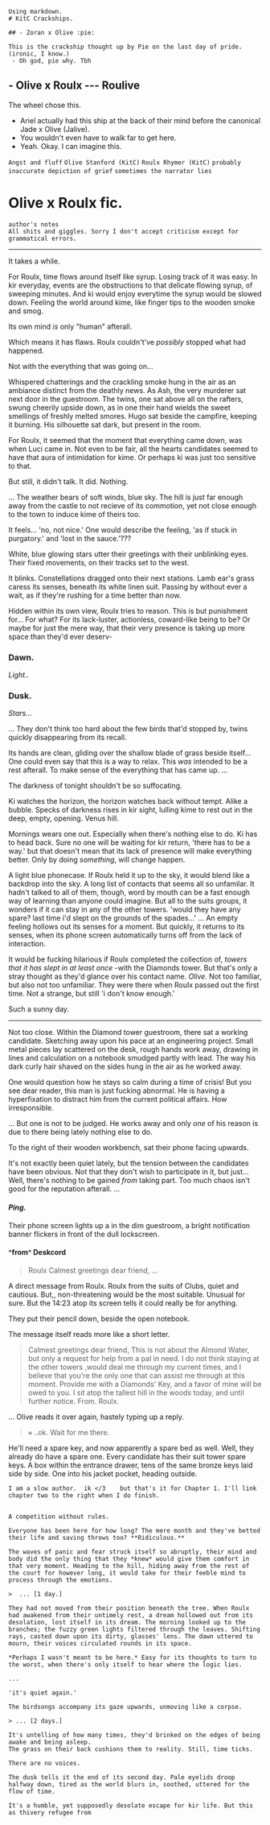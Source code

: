 ```
Using markdown.
# KitC Crackships. 

## - Zoran x Olive :pie:
 
This is the crackship thought up by Pie on the last day of pride. (ironic, I know.)
 - Oh god, pie why. Tbh 
```

## - Olive x Roulx ---  Roulive

The wheel chose this. 
 - Ariel actually had this ship at the back of their mind before the canonical Jade x Olive (Jalive).
 - You wouldn't even have to walk far to get here.
 - Yeah. Okay. I can imagine this.
 
`Angst and fluff` `Olive Stanford (KitC)` `Roulx Rhymer (KitC)` `probably inaccurate depiction of grief` `sometimes the narrator lies`

# Olive x Roulx fic.
	author's notes
	All shits and giggles. Sorry I don't accept criticism except for grammatical errors.

---

It takes a while.

For Roulx, time flows around itself like syrup. Losing track of it was easy. In kir everyday, events are the obstructions to that delicate flowing syrup, of sweeping minutes. And ki would enjoy everytime the syrup would be slowed down. Feeling the world around kime, like finger tips to the wooden smoke and smog. 

Its own mind *is* only "human" afterall.

Which means it has flaws. 
Roulx couldn't've *possibly* stopped what had happened. 

Not with the everything that was going on...


Whispered chatterings and the crackling smoke hung in the air as an ambiance distinct from the deathly news. As Ash, the very murderer sat next door in the guestroom. The twins, one sat above all on the rafters, swung cheerily upside down, as in one their hand wields the sweet smellings of freshly melted smores. Hugo sat beside the campfire, keeping it burning. His silhouette sat dark, but present in the room.

For Roulx, it seemed that the moment that everything came down, was when Luci came in. Not even to be fair, all the hearts candidates seemed to have that aura of intimidation for kime. Or perhaps ki was just too sensitive to that. 

But still, it didn't talk. It did. Nothing.

... The weather bears of soft winds, blue sky. The hill is just far enough away from the castle to not recieve of its commotion, yet not close enough to the town to induce kime of theirs too.

It feels...  'no, not nice.' One would describe the feeling, 'as if stuck in purgatory.' and 'lost in the sauce.'??? 

White, blue glowing stars utter their greetings with their unblinking eyes. Their fixed movements, on their tracks set to the west.

It blinks. Constellations dragged onto their next stations. Lamb ear's grass caress its senses, beneath its white linen suit. Passing by without ever a wait, as if they're rushing for a time better than now.

Hidden within its own view, Roulx tries to reason. This is but punishment for... For what? For its lack-luster, actionless, coward-like being to be? Or maybe for just the mere way, that their very presence is taking up more space than they'd ever deserv-

 ### Dawn.

*Light..*

### Dusk.

*Stars...*

...
They don't think too hard about the few birds that'd stopped by, twins quickly disappearing from its recall. 

Its hands are clean, gliding over the shallow blade of grass beside itself... One could even say that this is a way to relax. This *was* intended to be a rest afterall. To make sense of the everything that has came up.
...

The darkness of tonight shouldn't be so suffocating. 

Ki watches the horizon, the horizon watches back without tempt. Alike a bubble. Specks of darkness rises in kir sight, lulling kime to rest out in the deep, empty, opening. 
Venus hill. 

Mornings wears one out. Especially when there's nothing else to do. Ki has to head back. Sure no one will be waiting for kir return, 'there has to be a way.' but that doesn't mean that its lack of presence will make everything better. Only by doing *something*, will change happen. 

A light blue phonecase. If Roulx held it up to the sky, it would blend like a backdrop into the sky. A long list of contacts that seems all so unfamilar. It hadn't talked to all of them, though, word by mouth can be a fast enough way of learning than anyone could imagine. But all to the suits groups, it wonders if it can stay in any of the other towers. 'would they have any spare? last time i'd slept on the grounds of the spades...' ... An empty feeling hollows out its senses for a moment. But quickly, it returns to its senses, when its phone screen automatically turns off from the lack of interaction. 

It would be fucking hilarious if Roulx completed the collection of, *towers that it has slept in at least once* -with the Diamonds tower. But that's only a stray thought as they'd glance over his contact name. *Olive*. 
Not too familiar, but also not too unfamiliar. They were there when Roulx passed out the first time. Not a strange, but still  'i don't know enough.'


Such a sunny day.

---

Not too close. Within the Diamond tower guestroom, there sat a working candidate. Sketching away upon his pace at an engineering project. Small metal pieces lay scattered on the desk, rough hands work away, drawing in lines and calculation on a notebook smudged partly with lead. The way his dark curly hair shaved on the sides hung in the air as he worked away.

One would question how he stays so calm during a time of crisis! But you see dear reader, this man is just fucking abnormal. He is having a hyperfixation to distract him from the current political affairs. How irresponsible. 

... But one is not to be judged. He works away and only *one* of his reason is due to there being lately nothing else to do. 

To the right of their wooden workbench, sat their phone facing upwards. 

It's not exactly been quiet lately, but the tension between the candidates have been obvious. Not that they don't wish to participate in it, but just... Well, there's nothing to be gained *from* taking part. Too much chaos isn't good for the reputation afterall.
...
#### *Ping.*

Their phone screen lights up a in the dim guestroom, a bright notification banner flickers in front of the dull lockscreen. 

#### ^from^ Deskcord
> Roulx
> Calmest greetings dear friend, ...

A direct message from Roulx.  Roulx from the suits of Clubs, quiet and cautious. But,, non-threatening would be the most suitable.
Unusual for sure. But the 14:23 atop its screen tells it could really be for anything. 

They put their pencil down, beside the open notebook. 

The message itself reads more like a short letter. 

> Calmest greetings dear friend,
> This is not about the Almond Water, but only a request for help from a pal in need. 
I do not think staying at the other towers ,would deal me through my current times, and I believe that you're the only one that can assist me through at this moment. 
Provide me with a Diamonds' Key, and a favor of mine will be owed to you. 
I sit atop the tallest hill in the woods today, and until further notice.
From. Roulx.

...
Olive reads it over again, hastely typing up a reply. 
> ``⊕`` ..ok. Wait for me there.

He'll need a spare key, and now apparently a spare bed as well. Well, they already do have a spare one. 
Every candidate has their suit tower spare keys. A box within the entrance drawer, tens of the same bronze keys laid side by side. One into his jacket pocket, heading outside. 

    I am a slow author.  ik </3    but that's it for Chapter 1. I'll link chapter two to the right when I do finish.

```

A competition without rules. 

Everyone has been here for how long? The mere month and they've betted their life and saving throws too? **Ridiculous.** 

The waves of panic and fear struck itself so abruptly, their mind and body did the only thing that they *knew* would give them comfort in that very moment. Heading to the hill, hiding away from the rest of the court for however long, it would take for their feeble mind to process through the emotions.

>  ... [1 day.]

They had not moved from their position beneath the tree. When Roulx had awakened from their untimely rest, a dream hollowed out from its desolation, lost itself in its dream. The morning looked up to the branches; the fuzzy green lights filtered through the leaves. Shifting rays, casted down upon its dirty, glasses' lens. The dawn uttered to mourn, their voices circulated rounds in its space. 

*Perhaps I wasn't meant to be here.* Easy for its thoughts to turn to the worst, when there's only itself to hear where the logic lies.

...

'it's quiet again.'

The birdsongs accompany its gaze upwards, unmoving like a corpse. 

> ... [2 days.]

It's untelling of how many times, they'd brinked on the edges of being awake and being asleep. 
The grass on their back cushions them to reality. Still, time ticks.

There are no voices.

The dusk tells it the end of its second day. Pale eyelids droop halfway down, tired as the world blurs in, soothed, uttered for the flow of time. 

It's a humble, yet supposedly desolate escape for kir life. But this as thivery refugee from
```






